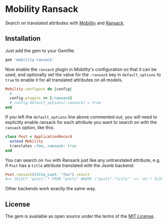 Mobility Ransack
================

Search on translated attributes with
[Mobility](https://github.com/shioyama/mobility) and
[Ransack](https://github.com/activerecord-hackery/ransack).

## Installation

Just add the gem to your Gemfile:

```ruby
gem 'mobility-ransack'
```

Now enable the `ransack` plugin in Mobility's configuration so that it can be
used, and optionally set the value for the `:ransack` key in `default_options`
to `true` to enable it for all translated attributes on all models.

```ruby
Mobility.configure do |config|
  # ...
  config.plugins += [:ransack]
  # config.default_options[:ransack] = true
end
```

If you left the `default_options` line above commented out, you will need to
explicitly enable ransack for each attribute you want to search on with the
`ransack` option, like this:

```ruby
class Post < ApplicationRecord
  extend Mobility
  translates :foo, ransack: true
end
```

You can search on `foo` with Ransack just like any untranslated attribute, e.g.
if `Post` has a `title` attribute translated with the Jsonb backend:

```ruby
Post.ransack(title_cont: "foo").result
#=> SELECT "posts".* FROM "posts" WHERE ("posts"."title" ->> 'en') ILIKE '%foo%'
```

Other backends work exactly the same way.

## License

The gem is available as open source under the terms of the [MIT License](https://opensource.org/licenses/MIT).
